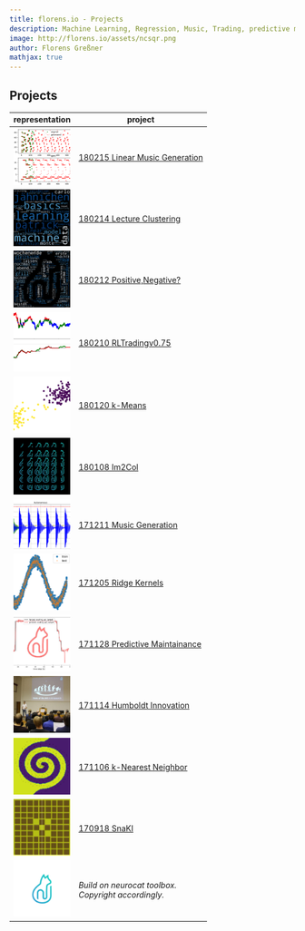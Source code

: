 ```yaml
---
title: florens.io - Projects
description: Machine Learning, Regression, Music, Trading, predictive maintainance, Reinforcement Learning, Embeddings, neurocat stuff.
image: http://florens.io/assets/ncsqr.png
author: Florens Greßner
mathjax: true
---
```


## Projects               

| representation                                        |  project                                               |
|:-----------------------------------------------------:|--------------------------------------------------------|
| <img src="./linmusicgen/index.png" width="100"/>      | [180215 Linear Music Generation](./linmusicgen)        |
| <img src="./ML_EXAM/index.png" width="100"/>          | [180214 Lecture Clustering](./ML_EXAM)                 |
| <img src="./PosNeg/index.png" width="100"/>           | [180212 Positive,Negative?](./PosNeg)                  |
| <img src="./RLTradingKickoff/index.png" width="100"/> | [180210 RLTradingv0.75](./RLTradingKickoff)            |
| <img src="./k_means/index.png" width="100"/>          | [180120 k-Means](./k_means)                            |
| <img src="./im2col/index.png" width="100"/>           | [180108 Im2Col](./im2col)                              |
| <img src="./musicgen/index.png" width="100"/>         | [171211 Music Generation](./musicgen)                  |
| <img src="./kernel/index.png" width="100"/>           | [171205 Ridge Kernels](./kernel)                       |
| <img src="./predmain/index.jpg" width="100"/>         | [171128 Predictive Maintainance](./predmain)           |
| <img src="./hui/index.png" width="100"/>              | [171114 Humboldt Innovation](./hui)                    |
| <img src="./kNN/index.png" width="100"/>              | [171106 k-Nearest Neighbor](./kNN)                     |
| <img src="./SnaKI/index.png" width="100"/>            | [170918 SnaKI](./SnaKI)                                |
| <img src="/assets/ncsqr.png" height="100"/>           | *Build on neurocat toolbox.<br>Copyright accordingly.* |
